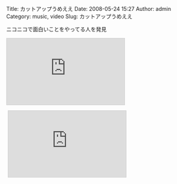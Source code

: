 Title: カットアップうめええ
Date: 2008-05-24 15:27
Author: admin
Category: music, video
Slug: カットアップうめええ

ニコニコで面白いことをやってる人を発見

<iframe src="http://www.nicovideo.jp/thumb/sm2711463" style="border: 1px solid rgb(204, 204, 204);" frameborder="0" height="176" scrolling="no" width="312">&amp;amp;lt;a
href="http://www.nicovideo.jp/watch/sm2711463"&amp;amp;gt;【ニコニコ動画】fooさんとか「君は鍋」を混ぜてカットアップ&amp;amp;lt;/a&amp;amp;gt;</iframe>

 <iframe src="http://www.nicovideo.jp/thumb/sm2600633" style="border: 1px solid rgb(204, 204, 204);" frameborder="0" height="176" scrolling="no" width="312">&amp;lt;a
href="http://www.nicovideo.jp/watch/sm2600633"&amp;gt;【ニコニコ動画】マリオdeエレクトロ&amp;lt;/a&amp;gt;</iframe>

 <iframe src="http://www.nicovideo.jp/thumb/sm3344550" style="border: 1px solid rgb(204, 204, 204);" frameborder="0" height="176" scrolling="no" width="312">&amp;amp;lt;a
href="http://www.nicovideo.jp/watch/sm3344550"&amp;amp;gt;【ニコニコ動画】とかちをエレクトロニカなソフトで弄んでみた&amp;amp;lt;/a&amp;amp;gt;</iframe>

これからは曲の公開もニコニコの時代だな。。

リスト[  
http://www.nicovideo.jp/mylist/4568664](http://www.nicovideo.jp/mylist/4568664)

<!--more-->  
  
自主制作PVがまたとても良い感じです

<iframe src="http://www.nicovideo.jp/thumb/sm1769010" style="border: 1px solid rgb(204, 204, 204);" frameborder="0" height="176" scrolling="no" width="312">\<a
href="http://www.nicovideo.jp/watch/sm1769010"\>【ニコニコ動画】「時よ止まれ、世界は美しい」自主制作PV\</a\></iframe>
